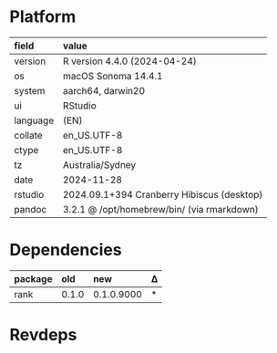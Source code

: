 # Platform

|field    |value                                      |
|:--------|:------------------------------------------|
|version  |R version 4.4.0 (2024-04-24)               |
|os       |macOS Sonoma 14.4.1                        |
|system   |aarch64, darwin20                          |
|ui       |RStudio                                    |
|language |(EN)                                       |
|collate  |en_US.UTF-8                                |
|ctype    |en_US.UTF-8                                |
|tz       |Australia/Sydney                           |
|date     |2024-11-28                                 |
|rstudio  |2024.09.1+394 Cranberry Hibiscus (desktop) |
|pandoc   |3.2.1 @ /opt/homebrew/bin/ (via rmarkdown) |

# Dependencies

|package |old   |new        |Δ  |
|:-------|:-----|:----------|:--|
|rank    |0.1.0 |0.1.0.9000 |*  |

# Revdeps

